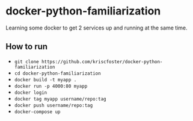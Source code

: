 # docker-python-familiarization

Learning some docker to get 2 services up and running at the same time.

## How to run
* ```git clone https://github.com/kriscfoster/docker-python-familiarization```
* ```cd docker-python-familiarization```
* ```docker build -t myapp .```
* ```docker run -p 4000:80 myapp```
* ```docker login```
* ```docker tag myapp username/repo:tag```
* ```docker push username/repo:tag```
* ```docker-compose up```
